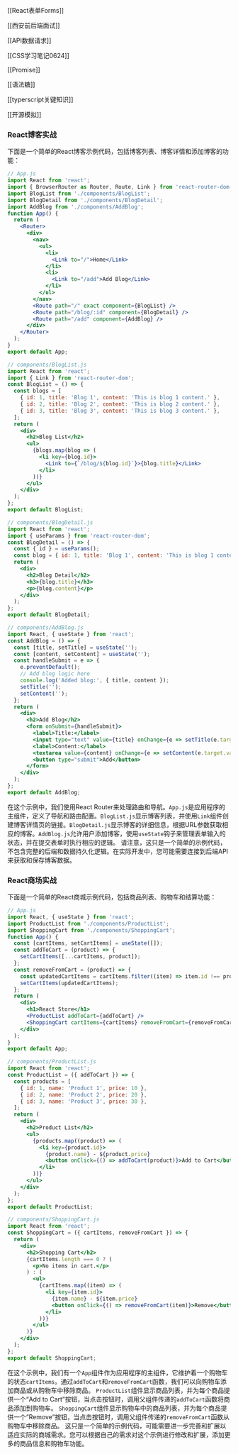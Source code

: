 [[React表单Forms]]

[[西安前后端面试]]

[[API数据请求]]

[[CSS学习笔记0624]]


[[Promise]]

[[语法糖]]

[[typerscript关键知识]]

[[开源模拟]]



### React博客实战

下面是一个简单的React博客示例代码，包括博客列表、博客详情和添加博客的功能：

```jsx
// App.js
import React from 'react';
import { BrowserRouter as Router, Route, Link } from 'react-router-dom';
import BlogList from './components/BlogList';
import BlogDetail from './components/BlogDetail';
import AddBlog from './components/AddBlog';
function App() {
  return (
    <Router>
      <div>
        <nav>
          <ul>
            <li>
              <Link to="/">Home</Link>
            </li>
            <li>
              <Link to="/add">Add Blog</Link>
            </li>
          </ul>
        </nav>
        <Route path="/" exact component={BlogList} />
        <Route path="/blog/:id" component={BlogDetail} />
        <Route path="/add" component={AddBlog} />
      </div>
    </Router>
  );
}
export default App;
```
```jsx
// components/BlogList.js
import React from 'react';
import { Link } from 'react-router-dom';
const BlogList = () => {
  const blogs = [
    { id: 1, title: 'Blog 1', content: 'This is blog 1 content.' },
    { id: 2, title: 'Blog 2', content: 'This is blog 2 content.' },
    { id: 3, title: 'Blog 3', content: 'This is blog 3 content.' },
  ];
  return (
    <div>
      <h2>Blog List</h2>
      <ul>
        {blogs.map(blog => (
          <li key={blog.id}>
            <Link to={`/blog/${blog.id}`}>{blog.title}</Link>
          </li>
        ))}
      </ul>
    </div>
  );
};
export default BlogList;
```
```jsx
// components/BlogDetail.js
import React from 'react';
import { useParams } from 'react-router-dom';
const BlogDetail = () => {
  const { id } = useParams();
  const blog = { id: 1, title: 'Blog 1', content: 'This is blog 1 content.' };
  return (
    <div>
      <h2>Blog Detail</h2>
      <h3>{blog.title}</h3>
      <p>{blog.content}</p>
    </div>
  );
};
export default BlogDetail;
```
```jsx
// components/AddBlog.js
import React, { useState } from 'react';
const AddBlog = () => {
  const [title, setTitle] = useState('');
  const [content, setContent] = useState('');
  const handleSubmit = e => {
    e.preventDefault();
    // Add blog logic here
    console.log('Added blog:', { title, content });
    setTitle('');
    setContent('');
  };
  return (
    <div>
      <h2>Add Blog</h2>
      <form onSubmit={handleSubmit}>
        <label>Title:</label>
        <input type="text" value={title} onChange={e => setTitle(e.target.value)} />
        <label>Content:</label>
        <textarea value={content} onChange={e => setContent(e.target.value)} />
        <button type="submit">Add</button>
      </form>
    </div>
  );
};
export default AddBlog;
```
在这个示例中，我们使用React Router来处理路由和导航。`App.js`是应用程序的主组件，定义了导航和路由配置。`BlogList.js`显示博客列表，并使用`Link`组件创建博客详情页的链接。`BlogDetail.js`显示博客的详细信息，根据URL参数获取相应的博客。`AddBlog.js`允许用户添加博客，使用`useState`钩子来管理表单输入的状态，并在提交表单时执行相应的逻辑。
请注意，这只是一个简单的示例代码，不包含完整的后端和数据持久化逻辑。在实际开发中，您可能需要连接到后端API来获取和保存博客数据。

### React商场实战

下面是一个简单的React商城示例代码，包括商品列表、购物车和结算功能：

```jsx
// App.js
import React, { useState } from 'react';
import ProductList from './components/ProductList';
import ShoppingCart from './components/ShoppingCart';
function App() {
  const [cartItems, setCartItems] = useState([]);
  const addToCart = (product) => {
    setCartItems([...cartItems, product]);
  };
  const removeFromCart = (product) => {
    const updatedCartItems = cartItems.filter((item) => item.id !== product.id);
    setCartItems(updatedCartItems);
  };
  return (
    <div>
      <h1>React Store</h1>
      <ProductList addToCart={addToCart} />
      <ShoppingCart cartItems={cartItems} removeFromCart={removeFromCart} />
    </div>
  );
}
export default App;
```
```jsx
// components/ProductList.js
import React from 'react';
const ProductList = ({ addToCart }) => {
  const products = [
    { id: 1, name: 'Product 1', price: 10 },
    { id: 2, name: 'Product 2', price: 20 },
    { id: 3, name: 'Product 3', price: 30 },
  ];
  return (
    <div>
      <h2>Product List</h2>
      <ul>
        {products.map((product) => (
          <li key={product.id}>
            {product.name} - ${product.price}
            <button onClick={() => addToCart(product)}>Add to Cart</button>
          </li>
        ))}
      </ul>
    </div>
  );
};
export default ProductList;
```
```jsx
// components/ShoppingCart.js
import React from 'react';
const ShoppingCart = ({ cartItems, removeFromCart }) => {
  return (
    <div>
      <h2>Shopping Cart</h2>
      {cartItems.length === 0 ? (
        <p>No items in cart.</p>
      ) : (
        <ul>
          {cartItems.map((item) => (
            <li key={item.id}>
              {item.name} - ${item.price}
              <button onClick={() => removeFromCart(item)}>Remove</button>
            </li>
          ))}
        </ul>
      )}
    </div>
  );
};
export default ShoppingCart;
```
在这个示例中，我们有一个`App`组件作为应用程序的主组件，它维护着一个购物车的状态`cartItems`。通过`addToCart`和`removeFromCart`函数，我们可以向购物车添加商品或从购物车中移除商品。
`ProductList`组件显示商品列表，并为每个商品提供一个“Add to Cart”按钮，当点击按钮时，调用父组件传递的`addToCart`函数将商品添加到购物车。
`ShoppingCart`组件显示购物车中的商品列表，并为每个商品提供一个“Remove”按钮，当点击按钮时，调用父组件传递的`removeFromCart`函数从购物车中移除商品。
这只是一个简单的示例代码，可能需要进一步完善和扩展以适应实际的商城需求。您可以根据自己的需求对这个示例进行修改和扩展，添加更多的商品信息和购物车功能。

